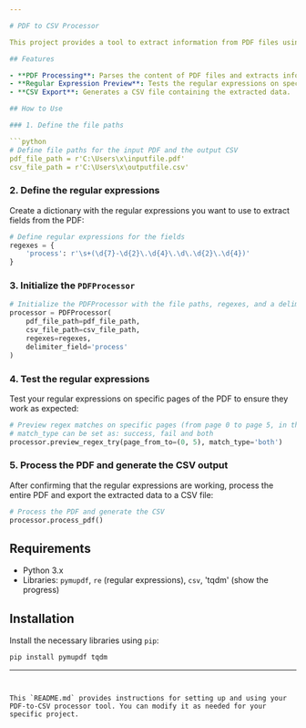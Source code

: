 ```yaml
---

# PDF to CSV Processor

This project provides a tool to extract information from PDF files using regular expressions and export the extracted data to a CSV file. It is useful for automating the extraction of specific fields from PDF documents and generating structured CSV output.

## Features

- **PDF Processing**: Parses the content of PDF files and extracts information based on patterns defined by regular expressions.
- **Regular Expression Preview**: Tests the regular expressions on specific pages of the PDF to verify their effectiveness before full processing.
- **CSV Export**: Generates a CSV file containing the extracted data.

## How to Use

### 1. Define the file paths

```python
# Define file paths for the input PDF and the output CSV
pdf_file_path = r'C:\Users\x\inputfile.pdf'
csv_file_path = r'C:\Users\x\outputfile.csv'
```

### 2. Define the regular expressions

Create a dictionary with the regular expressions you want to use to extract fields from the PDF:

```python
# Define regular expressions for the fields
regexes = {
    'process': r'\s+(\d{7}-\d{2}\.\d{4}\.\d\.\d{2}\.\d{4})'
}
```

### 3. Initialize the `PDFProcessor`

```python
# Initialize the PDFProcessor with the file paths, regexes, and a delimiter field
processor = PDFProcessor(
    pdf_file_path=pdf_file_path,
    csv_file_path=csv_file_path,
    regexes=regexes,
    delimiter_field='process'
)
```

### 4. Test the regular expressions

Test your regular expressions on specific pages of the PDF to ensure they work as expected:

```python
# Preview regex matches on specific pages (from page 0 to page 5, in this case)
# match_type can be set as: success, fail and both
processor.preview_regex_try(page_from_to=(0, 5), match_type='both')
```

### 5. Process the PDF and generate the CSV output

After confirming that the regular expressions are working, process the entire PDF and export the extracted data to a CSV file:

```python
# Process the PDF and generate the CSV
processor.process_pdf()
```

## Requirements

- Python 3.x
- Libraries: `pymupdf`, `re` (regular expressions), `csv`, 'tqdm' (show the progress)

## Installation

Install the necessary libraries using `pip`:

```bash
pip install pymupdf tqdm
```

---
```


This `README.md` provides instructions for setting up and using your PDF-to-CSV processor tool. You can modify it as needed for your specific project.
